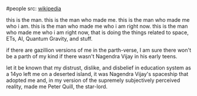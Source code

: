 #people 
src: [wikipedia](https://en.wikipedia.org/wiki/Nagendra_Vijay) 

this is the man.
this is the man who made me.
this is the man who made me who i am.
this is the man who made me who i am right now.
this is the man who made me who i am right now, that is doing the things related to space, ETs, AI, Quantum Gravity, and stuff.

if there are gazillion versions of me in the parth-verse, I am sure there won't be a parth of my kind if there wasn't Nagendra Vijay in his early teens.

let it be known that my distrust, dislike, and disbelief in education system as a 14yo left me on a deserted island, it was Nagendra Vijay's spaceship that adopted me and, in my version of the supremely subjectively perceived reality, made me Peter Quill, the star-lord.